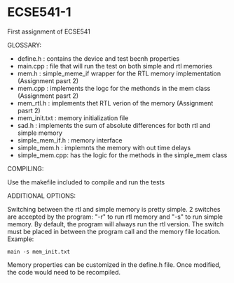 # ECSE541-1
First assignment of ECSE541

GLOSSARY:

- define.h : contains the device and test becnh properties
- main.cpp : file that will run the test on both simple and rtl memories
- mem.h : simple_meme_if wrapper for the RTL memory implementation (Assignment pasrt 2)
- mem.cpp : implements the logc for the methonds in the mem class (Assignment pasrt 2)
- mem_rtl.h : implements thet RTL verion of the memory (Assignment pasrt 2)
- mem_init.txt : memory initialization file
- sad.h : implements the sum of absolute differences for both rtl and simple memory
- simple_mem_if.h : memory interface
- simple_mem.h : implemnts the memory with out time delays
- simple_mem.cpp: has the logic for the methods in the simple_mem class

COMPILING:

Use the makefile included to compile and run the tests

ADDITIONAL OPTIONS:

Switching between the rtl and simple memory is pretty simple. 2 switches are accepted by the program: "-r" to run rtl memory and "-s" to run simple memory. By default, the program will always run the rtl version. The switch must be placed in between the program call and the memory file location. Example:

    main -s mem_init.txt

Memory properties can be customized in the define.h file. Once modified, the code would need to be recompiled.


